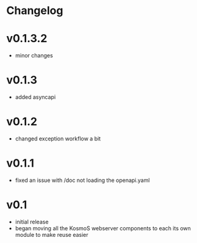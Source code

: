 # Changelog
# v0.1.3.2
* minor changes

# v0.1.3
* added asyncapi
# v0.1.2
* changed exception workflow a bit


# v0.1.1
* fixed an issue with /doc not loading the openapi.yaml

# v0.1

* initial release
* began moving all the KosmoS webserver components to each its own module to make reuse easier